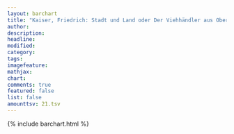 ```yaml
---
layout: barchart
title: "Kaiser, Friedrich: Stadt und Land oder Der Viehhändler aus Oberösterreich (1844)"
author:
description:
headline:
modified:
category:
tags:
imagefeature: 
mathjax: 
chart: 
comments: true
featured: false
list: false
amounttsv: 21.tsv
---
```

{% include barchart.html %}
